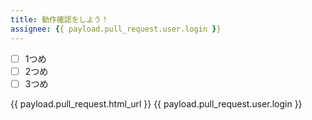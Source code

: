 ```yaml
---
title: 動作確認をしよう！
assignee: {{ payload.pull_request.user.login }}
---
```


* [ ] 1つめ
* [ ] 2つめ
* [ ] 3つめ

{{ payload.pull_request.html_url }}
{{ payload.pull_request.user.login }}
